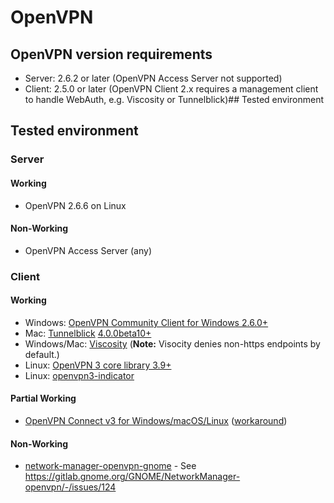 # OpenVPN

## OpenVPN version requirements

- Server: 2.6.2 or later (OpenVPN Access Server not supported)
- Client: 2.5.0 or later (OpenVPN Client 2.x requires a management client to handle WebAuth, e.g. Viscosity or Tunnelblick)## Tested environment

## Tested environment

### Server

#### Working

- OpenVPN 2.6.6 on Linux

#### Non-Working

- OpenVPN Access Server (any)

### Client

#### Working

- Windows: [OpenVPN Community Client for Windows 2.6.0+](https://openvpn.net/community-downloads/)
- Mac: [Tunnelblick](https://tunnelblick.net/) [4.0.0beta10+](https://github.com/Tunnelblick/Tunnelblick/issues/676)
- Windows/Mac: [Viscosity](https://www.sparklabs.com/viscosity) (**Note:** Visocity denies non-https endpoints by default.)
- Linux: [OpenVPN 3 core library 3.9+](https://github.com/OpenVPN/openvpn3)
- Linux: [openvpn3-indicator](https://github.com/OpenVPN/openvpn3-indicator)

#### Partial Working

- [OpenVPN Connect v3 for Windows/macOS/Linux](https://openvpn.net/vpn-server-resources/connecting-to-access-server-with-macos/) ([workaround](https://github.com/jkroepke/openvpn-auth-oauth2/wiki/Debugging-Errors#error-message-received-control-message-push_request-in-openvpn-client-v3))

#### Non-Working

- [network-manager-openvpn-gnome](https://gitlab.gnome.org/GNOME/NetworkManager-openvpn) -
  See https://gitlab.gnome.org/GNOME/NetworkManager-openvpn/-/issues/124
